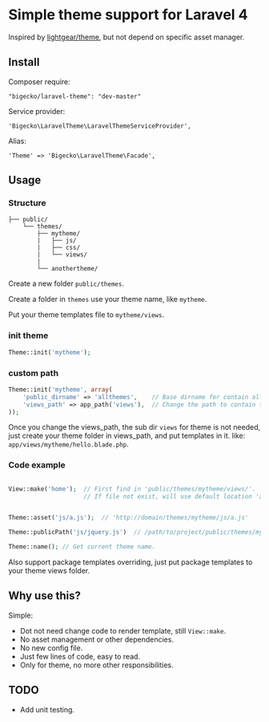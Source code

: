 # Simple theme support for Laravel 4

Inspired by [lightgear/theme](https://github.com/lightgear/theme), but not depend on specific asset manager.

## Install

Composer require:

    "bigecko/laravel-theme": "dev-master"

Service provider:

    'Bigecko\LaravelTheme\LaravelThemeServiceProvider',

Alias:

    'Theme' => 'Bigecko\LaravelTheme\Facade',

## Usage

### Structure

```
├── public/
    └── themes/
        ├── mytheme/
        |   ├── js/
        |   ├── css/
        |   └── views/
        |
        └── anothertheme/

```

Create a new folder `public/themes`.

Create a folder in `themes` use your theme name, like `mytheme`.

Put your theme templates file to `mytheme/views`.

### init theme

```php
Theme::init('mytheme');
```

### custom path

```php
Theme::init('mytheme', array(
    'public_dirname' => 'allthemes',    // Base dirname for contain all themes, relative to public path.
    'views_path' => app_path('views'),  // Change the path to contain theme templates.
));
```
Once you change the views_path, the sub dir `views` for theme is not needed,
just create your theme folder in views_path, and put templates in it.
like: `app/views/mytheme/hello.blade.php`.


### Code example

```php

View::make('home');  // First find in 'public/themes/mytheme/views/'.
                     // If file not exist, will use default location 'app/views/'.


Theme::asset('js/a.js');  // 'http://domain/themes/mytheme/js/a.js'

Theme::publicPath('js/jquery.js')  // /path/to/project/public/themes/mytheme/js/jquery.js

Theme::name(); // Get current theme name.

```

Also support package templates overriding, just put package templates to your theme views folder.


## Why use this?

Simple:

  * Dot not need change code to render template, still `View::make`.
  * No asset management or other dependencies.
  * No new config file.
  * Just few lines of code, easy to read.
  * Only for theme, no more other responsibilities.

## TODO

  * Add unit testing.
